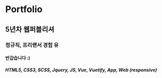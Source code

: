 # Portfolio

## 5년차 웹퍼블리셔
### 정규직, 프리랜서 경험 유
#### 반갑습니다 :)

##### HTML5, CSS3, SCSS, Jquery, JS, Vue, Vuetify, App, Web (responsive)
